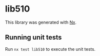 # lib510

This library was generated with [Nx](https://nx.dev).

## Running unit tests

Run `nx test lib510` to execute the unit tests.
